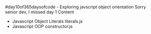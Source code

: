 #day10of365daysofcode - Exploring javscript object orientation
Sorry senior dev, I missed day 1
Content

- Javascript Object Literals
  literals.js
- Javascript OOP
  constructor.js
